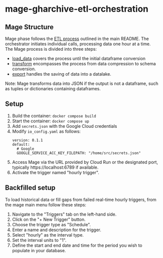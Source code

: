 # mage-gharchive-etl-orchestration

## Mage Structure

Mage phase follows the [ETL process](https://github.com/AlmudenaZhou/data-engineer-gharchive//blob/main/README.md#etl) outlined in the main README. The orchestrator initiates individual calls, processing data one hour at a time. The Mage process is divided into three steps:

- [load_data](gharchive/data_loaders/download_gharchive_data_bulk.py) covers the process until the initial dataframe conversion
- [transform](gharchive/transformers/compress_data_to_df_bulk.py)  encompasses the process from data compression to schema conversion.
- [export](gharchive/data_exporters/dataframe_to_gcs_parquet.py) handles the saving of data into a datalake.

Note:
Mage transforms data into JSON if the output is not a dataframe, such as tuples or dictionaries containing dataframes.

## Setup

1. Build the container: `docker compose build`
1. Start the container: `docker compose up`
1. Add `secrets.json` with the Google Cloud credentials
1. Modify `io_config.yaml` as follows:
    ```
    version: 0.1.1
    default:
      # Google
      GOOGLE_SERVICE_ACC_KEY_FILEPATH: "/home/src/secrets.json"
    ```
1. Access Mage via the URL provided by Cloud Run or the designated port, typically https://localhost:6789 if available.
1. Activate the trigger named "hourly trigger".

## Backfilled setup

To load historical data or fill gaps from failed real-time hourly triggers, from the mage main menu follow these steps:

1. Navigate to the "Triggers" tab on the left-hand side.
1. Click on the "+ New Trigger" button.
1. Choose the trigger type as "Schedule".
1. Enter a name and description for the trigger.
1. Select "hourly" as the interval type.
1. Set the interval units to "1".
1. Define the start and end date and time for the period you wish to populate in your database.